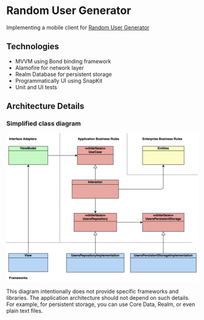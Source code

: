 # Random User Generator
Implementing a mobile client for [Random User Generator](https://randomuser.me/)

## Technologies
- MVVM using Bond binding framework
- Alamofire for network layer
- Realm Database for persistent storage
- Programmatically UI using SnapKit
- Unit and UI tests

## Architecture Details

### Simplified class diagram
![Alt text](Diagrams/Simplified.png?raw=true "Simplified class diagram")

This diagram intentionally does not provide specific frameworks and libraries. The application architecture should not depend on such details. For example, for persistent storage, you can use Core Data, Realm, or even plain text files. 
